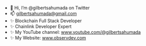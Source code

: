 - 👋 Hi, I’m @gilbertsahumada on Twitter
- 📫 gilbertsahumada@gmail.com
- ✨ Blockchain Full Stack Developer
- ✨ Chainlink Developer Expert 
- ✨ My YouTube channel: www.youtube.com/@gilbertsahumada
- ✨ My Website: www.observdev.com
<!---
teterabOb/teterabOb is a ✨ special ✨ repository because its `README.md` (this file) appears on your GitHub profile.
You can click the Preview link to take a look at your changes.
--->
